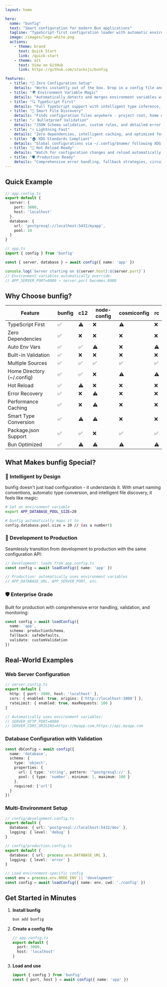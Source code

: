 ```yaml
---
layout: home

hero:
  name: "bunfig"
  text: "Smart configuration for modern Bun applications"
  tagline: "TypeScript-first configuration loader with automatic environment variable detection, validation, and zero dependencies."
  image: /images/logo-white.png
  actions:
    - theme: brand
      text: Quick Start
      link: /quick-start
    - theme: alt
      text: View on GitHub
      link: https://github.com/stacksjs/bunfig

features:
  - title: "🎯 Zero Configuration Setup"
    details: "Works instantly out of the box. Drop in a config file and start using it immediately with automatic TypeScript support and intelligent defaults."
  - title: "🌍 Environment Variable Magic"
    details: "Automatically detects and merges environment variables with smart naming conventions. APP_DATABASE_URL becomes config.database.url seamlessly."
  - title: "🔍 TypeScript First"
    details: "Full TypeScript support with intelligent type inference, autocompletion, and compile-time validation. Your IDE will love it."
  - title: "📁 Smart File Discovery"
    details: "Finds configuration files anywhere - project root, home directory (~/.config), or package.json. Supports .ts, .js, .json, and more."
  - title: "✅ Bulletproof Validation"
    details: "JSON Schema validation, custom rules, and detailed error reporting catch configuration issues before they hit production."
  - title: "⚡ Lightning Fast"
    details: "Zero dependencies, intelligent caching, and optimized for Bun's performance. Loads configurations in microseconds."
  - title: "🏠 XDG Standards Compliant"
    details: "Global configurations via ~/.config/$name/ following XDG Base Directory standards for system-wide settings."
  - title: "🔄 Hot Reload Ready"
    details: "Watch for configuration changes and reload automatically. Perfect for development workflows and dynamic configuration updates."
  - title: "🛡️ Production Ready"
    details: "Comprehensive error handling, fallback strategies, circuit breakers, and monitoring built-in for enterprise deployments."
---
```


## Quick Example

```ts
// app.config.ts
export default {
  server: {
    port: 3000,
    host: 'localhost'
  },
  database: {
    url: 'postgresql://localhost:5432/myapp',
    pool: 10
  }
}
```

```ts
// app.ts
import { config } from 'bunfig'

const { server, database } = await config({ name: 'app' })

console.log(`Server starting on ${server.host}:${server.port}`)
// Environment variables automatically override:
// APP_SERVER_PORT=8080 → server.port becomes 8080
```

## Why Choose bunfig?

<div class="feature-comparison">

| Feature | bunfig | c12 | node-config | cosmiconfig | rc |
|---------|--------|-----|-------------|-------------|-----|
| TypeScript First | ✅ | ⚠️ | ❌ | ⚠️ | ❌ |
| Zero Dependencies | ✅ | ❌ | ❌ | ❌ | ❌ |
| Auto Env Vars | ✅ | ✅ | ⚠️ | ❌ | ⚠️ |
| Built-in Validation | ✅ | ❌ | ❌ | ❌ | ❌ |
| Multiple Sources | ✅ | ✅ | ✅ | ✅ | ✅ |
| Home Directory (~/.config) | ✅ | ✅ | ❌ | ⚠️ | ⚠️ |
| Hot Reload | ✅ | ⚠️ | ❌ | ❌ | ❌ |
| Error Recovery | ✅ | ❌ | ⚠️ | ❌ | ❌ |
| Performance Caching | ✅ | ❌ | ⚠️ | ❌ | ❌ |
| Smart Type Conversion | ✅ | ⚠️ | ⚠️ | ❌ | ❌ |
| Package.json Support | ✅ | ✅ | ❌ | ✅ | ✅ |
| Bun Optimized | ✅ | ⚠️ | ⚠️ | ⚠️ | ⚠️ |

</div>

## What Makes bunfig Special?

### 🧠 Intelligent by Design

bunfig doesn't just load configuration - it understands it. With smart naming conventions, automatic type conversion, and intelligent file discovery, it feels like magic:

```bash
# Set an environment variable
export APP_DATABASE_POOL_SIZE=20

# bunfig automatically maps it to
config.database.pool.size = 20 // (as a number!)
```

### 🔄 Development to Production

Seamlessly transition from development to production with the same configuration API:

```ts
// Development: loads from app.config.ts
const config = await loadConfig({ name: 'app' })

// Production: automatically uses environment variables
// APP_DATABASE_URL, APP_SERVER_PORT, etc.
```

### 🛡️ Enterprise Grade

Built for production with comprehensive error handling, validation, and monitoring:

```ts
const config = await loadConfig({
  name: 'app',
  schema: productionSchema,
  fallback: safeDefaults,
  validate: customValidation
})
```

## Real-World Examples

### Web Server Configuration

```ts
// server.config.ts
export default {
  http: { port: 3000, host: 'localhost' },
  cors: { enabled: true, origins: ['http://localhost:3000'] },
  rateLimit: { enabled: true, maxRequests: 100 }
}

// Automatically uses environment variables:
// SERVER_HTTP_PORT=8080
// SERVER_CORS_ORIGINS=https://myapp.com,https://api.myapp.com
```

### Database Configuration with Validation

```ts
const dbConfig = await config({
  name: 'database',
  schema: {
    type: 'object',
    properties: {
      url: { type: 'string', pattern: '^postgresql://' },
      pool: { type: 'number', minimum: 1, maximum: 100 }
    },
    required: ['url']
  }
})
```

### Multi-Environment Setup

```ts
// config/development.config.ts
export default {
  database: { url: 'postgresql://localhost:5432/dev' },
  logging: { level: 'debug' }
}

// config/production.config.ts
export default {
  database: { url: process.env.DATABASE_URL },
  logging: { level: 'error' }
}

// Load environment-specific config
const env = process.env.NODE_ENV || 'development'
const config = await loadConfig({ name: env, cwd: './config' })
```

## Get Started in Minutes

<div class="getting-started-steps">

1. **Install bunfig**

   ```bash
   bun add bunfig
   ```

2. **Create a config file**

   ```ts
   // app.config.ts
   export default {
     port: 3000,
     host: 'localhost'
   }
   ```

3. **Load and use**

   ```ts
   import { config } from 'bunfig'
   const { port, host } = await config({ name: 'app' })
   ```

</div>

<!-- ## What Developers Say

> "bunfig made our configuration management so much simpler. The automatic environment variable detection is a game-changer."
>
> — **Sarah Chen**, Senior Developer at TechCorp

> "Finally, a config library that understands TypeScript. The validation features caught so many issues before they hit production."
>
> — **Miguel Rodriguez**, DevOps Engineer

> "Zero dependencies and lightning fast. Perfect for our microservices architecture."
>
> — **Alex Kumar**, Platform Architect -->

<Home />
